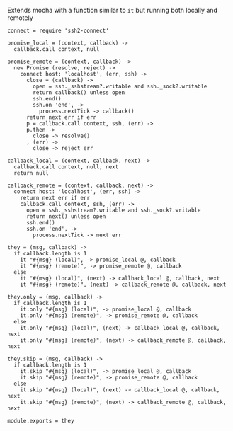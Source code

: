 
Extends mocha with a function similar to `it` but 
running both locally and remotely

    connect = require 'ssh2-connect'

    promise_local = (context, callback) ->
      callback.call context, null

    promise_remote = (context, callback) ->
      new Promise (resolve, reject) ->
        connect host: 'localhost', (err, ssh) ->
          close = (callback) ->
            open = ssh._sshstream?.writable and ssh._sock?.writable
            return callback() unless open
            ssh.end()
            ssh.on 'end', ->
              process.nextTick -> callback()
          return next err if err
          p = callback.call context, ssh, (err) ->
          p.then ->
            close -> resolve()
          , (err) ->
            close -> reject err
    
    callback_local = (context, callback, next) ->
      callback.call context, null, next
      return null
    
    callback_remote = (context, callback, next) ->
      connect host: 'localhost', (err, ssh) ->
        return next err if err
        callback.call context, ssh, (err) ->
          open = ssh._sshstream?.writable and ssh._sock?.writable
          return next() unless open
          ssh.end()
          ssh.on 'end', ->
            process.nextTick -> next err

    they = (msg, callback) ->
      if callback.length is 1
        it "#{msg} (local)", -> promise_local @, callback
        it "#{msg} (remote)", -> promise_remote @, callback
      else
        it "#{msg} (local)", (next) -> callback_local @, callback, next
        it "#{msg} (remote)", (next) -> callback_remote @, callback, next
    
    they.only = (msg, callback) ->
      if callback.length is 1
        it.only "#{msg} (local)", -> promise_local @, callback
        it.only "#{msg} (remote)", -> promise_remote @, callback
      else
        it.only "#{msg} (local)", (next) -> callback_local @, callback, next
        it.only "#{msg} (remote)", (next) -> callback_remote @, callback, next

    they.skip = (msg, callback) ->
      if callback.length is 1
        it.skip "#{msg} (local)", -> promise_local @, callback
        it.skip "#{msg} (remote)", -> promise_remote @, callback
      else
        it.skip "#{msg} (local)", (next) -> callback_local @, callback, next
        it.skip "#{msg} (remote)", (next) -> callback_remote @, callback, next

    module.exports = they
